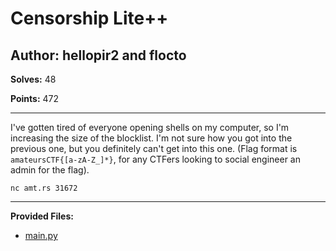 # Censorship Lite++

## Author: hellopir2 and flocto

**Solves:** 48

**Points:** 472

---

I've gotten tired of everyone opening shells on my computer, so I'm increasing the size of the blocklist. I'm not sure how you got into the previous one, but you definitely can't get into this one. (Flag format is `amateursCTF{[a-zA-Z_]*}`, for any CTFers looking to social engineer an admin for the flag).

`nc amt.rs 31672`

---

**Provided Files:**

- [main.py](./main.py)
